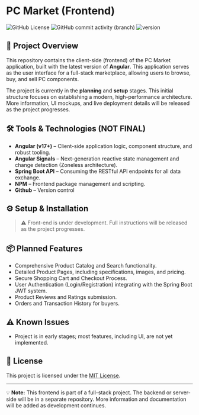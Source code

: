 # PC Market (Frontend)

![GitHub License](https://img.shields.io/github/license/destrutoyt/pcmarket-client)
![GitHub commit activity (branch)](https://img.shields.io/github/commit-activity/t/destrutoyt/pcmarket-client/main)
![version](https://img.shields.io/badge/version-1.0.0-red)

## 🚀 Project Overview

This repository contains the client-side (frontend) of the PC Market application, built with the latest version of **Angular**. 
This application serves as the user interface for a full-stack marketplace, allowing users to browse, buy, and sell PC components.

The project is currently in the **planning** and **setup** stages. This initial structure focuses on establishing a modern, high-performance architecture. 
More information, UI mockups, and live deployment details will be released as the project progresses.

## 🛠 Tools & Technologies (NOT FINAL)

- **Angular (v17+)** – Client-side application logic, component structure, and robust tooling.
- **Angular Signals** – Next-generation reactive state management and change detection (Zoneless architecture).
- **Spring Boot API** – Consuming the RESTful API endpoints for all data exchange.
- **NPM** – Frontend package management and scripting.
- **Github** – Version control

## ⚙️ Setup & Installation

> ⚠️ Front-end is under development. Full instructions will be released as the project progresses.

## 📦 Planned Features

- Comprehensive Product Catalog and Search functionality.
- Detailed Product Pages, including specifications, images, and pricing.
- Secure Shopping Cart and Checkout Process.
- User Authentication (Login/Registration) integrating with the Spring Boot JWT system.
- Product Reviews and Ratings submission.
- Orders and Transaction History for buyers.

## ⚠️ Known Issues

- Project is in early stages; most features, including UI, are not yet implemented.

## 📄 License

This project is licensed under the [MIT License](https://github.com/destrutoyt/pcmarket-client/blob/main/LICENSE).

---

💡 **Note:** This frontend is part of a full-stack project. The backend or server-side will be in a separate repository. More information and documentation will be added as development continues.

